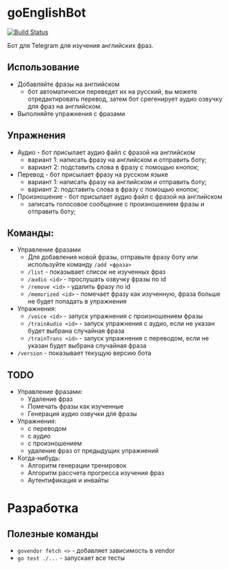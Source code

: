 # goEnglishBot
[![Build Status](https://travis-ci.org/Jaitl/goEnglishBot.svg?branch=master)](https://travis-ci.org/Jaitl/goEnglishBot)

Бот для Telegram для изучения английских фраз.

## Использование
* Добавляйте фразы на английском
    * бот автоматически переведет их на русский, вы можете отредактировать перевод, затем бот срегенирует аудио озвучку для фраз на английском.
* Выполняйте упражнения с фразами

## Упражнения
* Аудио - бот присылает аудио файл с фразой на английском
  * вариант 1: написать фразу на английском и отправить боту;
  * вариант 2: подставить слова в фразу с помощью кнопок;
* Перевод - бот присылает фразу на русском языке
  * вариант 1: написать фразу на английском и отправить боту;
  * вариант 2: подставить слова в фразу с помощью кнопок;
* Произношение - бот присылает аудио файл с фразой на английском
  * записать голосовое сообщение с произношением фразы и отправить боту;

## Команды:
* Управление фразами
    * Для добавления новой фразы, отправьте фразу боту или используйте команду `/add <фраза>`
    * `/list` - показывает список не изученных фраз
    * `/audio <id>` - прослушать озвучку фразы по id
    * `/remove <id>` - удалить фразу по id
    * `/memorized <id>` - помечает фразу как изученную, фраза больше не будет попадать в упражнения
* Упражнения:
    * `/voice <id>` - запуск упражнения с произношением фразы
    * `/trainAudio <id>` - запуск упражнения с аудио, если <id> не указан будет выбрана случайная фраза
    * `/trainTrans <id>` - запуск упражнения с переводом, если <id> не указан будет выбрана случайная фраза
* `/version` - показывает текущую версию бота

## TODO
* Управление фразами:
    * Удаление фраз
    * Помечать фразы как изученные
    * Генерация аудио озвучки для фразы
* Упражнения:
    * с переводом
    * с аудио
    * с произношением
    * удаление фраз от предыдущих упражнений
* Когда-нибудь:
    * Алгоритм генерации тренировок
    * Алгоритм рассчета прогресса изучения фраз
    * Аутентификация и инвайты

# Разработка
## Полезные команды
* `govendor fetch <>` - добавляет зависимость в vendor
* `go test ./...` - запускает все тесты
